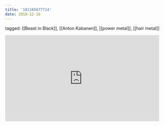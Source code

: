 ```yaml
---
title: '181165677714'
date: 2018-12-16
---
```

tagged: [[Beast in Black]], [[Anton Kabanen]], [[power metal]], [[hair metal]]
<iframe allow="accelerometer; autoplay; clipboard-write; encrypted-media; gyroscope; picture-in-picture" allowfullscreen="" frameborder="0" height="281" id="youtube_iframe" src="https://www.youtube.com/embed/4waVZXKE0GU?feature=oembed&amp;enablejsapi=1&amp;origin=https://safe.txmblr.com&amp;wmode=opaque" width="500"></iframe>